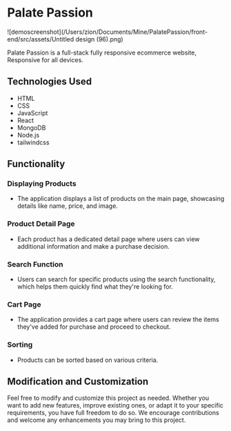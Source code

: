  # Palate Passion

![demoscreenshot](/Users/zion/Documents/Mine/PalatePassion/front-end/src/assets/Untitled design (96).png)

 Palate Passion is a full-stack fully responsive ecommerce website,
Responsive for all devices.


## Technologies Used
* HTML
* CSS
* JavaScript
* React
* MongoDB
* Node.js
* tailwindcss

## Functionality

### Displaying Products
* The application displays a list of products on the main page, showcasing details like name, price, and image.

### Product Detail Page
* Each product has a dedicated detail page where users can view additional information and make a purchase decision.

### Search Function
* Users can search for specific products using the search functionality, which helps them quickly find what they're looking for.

### Cart Page
* The application provides a cart page where users can review the items they've added for purchase and proceed to checkout.

### Sorting
* Products can be sorted based on various criteria.


## Modification and Customization

Feel free to modify and customize this project as needed. Whether you want to add new features, improve existing ones, or adapt it to your specific requirements, you have full freedom to do so. We encourage contributions and welcome any enhancements you may bring to this project.








